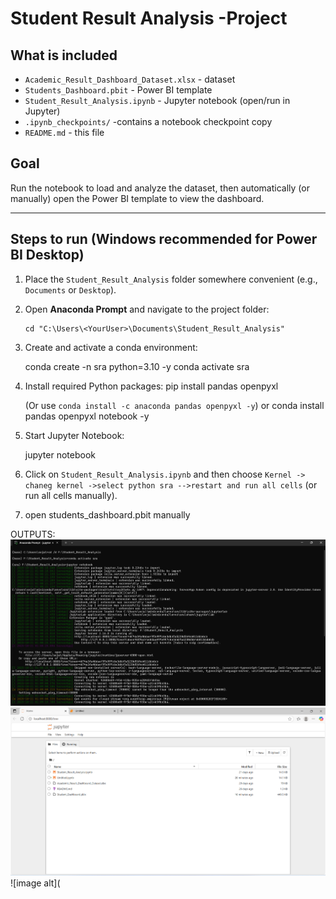 # Student Result Analysis -Project

## What is included
- `Academic_Result_Dashboard_Dataset.xlsx` - dataset
- `Students_Dashboard.pbit` - Power BI template
- `Student_Result_Analysis.ipynb` - Jupyter notebook (open/run in Jupyter)
- `.ipynb_checkpoints/` -contains a notebook checkpoint copy
- `README.md` - this file

## Goal
Run the notebook to load and analyze the dataset, then automatically (or manually) open the Power BI template to view the dashboard.

---

## Steps to run (Windows recommended for Power BI Desktop)

1. Place the `Student_Result_Analysis` folder somewhere convenient (e.g., `Documents` or `Desktop`).

2. Open **Anaconda Prompt** and navigate to the project folder:
   ```
   cd "C:\Users\<YourUser>\Documents\Student_Result_Analysis"
   ```

3. Create and activate a conda environment:

   conda create -n sra python=3.10 -y
   conda activate sra 


4. Install required Python packages:
   pip install pandas openpyxl

   (Or use `conda install -c anaconda pandas openpyxl -y`)
   or
   conda install pandas openpyxl notebook -y

5. Start Jupyter Notebook:

   jupyter notebook

6. Click on `Student_Result_Analysis.ipynb` and then choose `Kernel -> chaneg kernel ->select python sra -->restart and run all cells` (or run all cells manually).

7. open students_dashboard.pbit manually

OUTPUTS:
![image alt](https://github.com/Svartak16/Student-Result-Analysis-Power-BI/blob/2a2e47013a81579fce1c692bae524963f6e40dbc/activate%20conda.png)
![image alt](https://github.com/Svartak16/Student-Result-Analysis-Power-BI/blob/c1835d5b64f530cb9de994be7a318485fbe4d6e2/home%20page%20of%20jupyter%20notebook.png)
![image alt](
